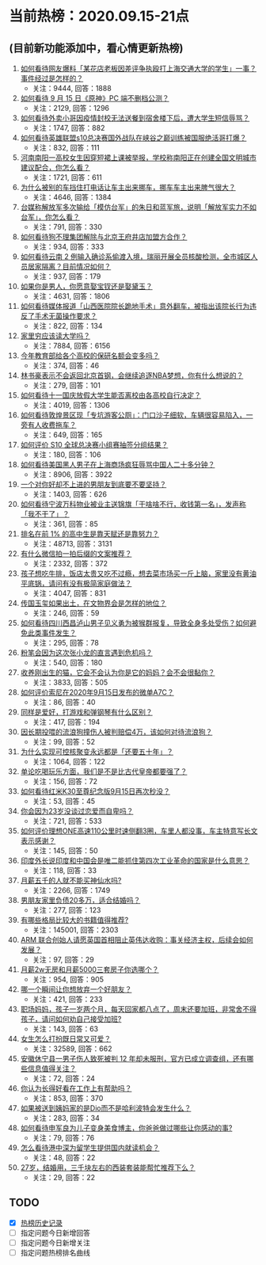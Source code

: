 # 当前热榜：2020.09.15-21点
## (目前新功能添加中，看心情更新热榜)
1. [如何看待网友爆料「某花店老板因差评争执殴打上海交通大学的学生」一事？事件经过是怎样的？](https://www.zhihu.com/question/421145406)
    * 关注：9444, 回答：1888
2. [如何看待 9 月 15 日《原神》PC 端不删档公测？](https://www.zhihu.com/question/420866187)
    * 关注：2129, 回答：1296
3. [如何看待外卖小哥因疫情封校无法送餐到宿舍楼下后，遭大学生短信辱骂？](https://www.zhihu.com/question/421199932)
    * 关注：1747, 回答：882
4. [如何看待英雄联盟s10总决赛国外战队在峡谷之巅训练被国服绝活哥打爆？](https://www.zhihu.com/question/420804154)
    * 关注：832, 回答：111
5. [河南南阳一高校女生因穿短裙上课被举报，学校称南阳正在创建全国文明城市建议配合，你怎么看？](https://www.zhihu.com/question/421182817)
    * 关注：1721, 回答：611
6. [为什么被别的车挡住打电话让车主出来挪车，挪车车主出来脾气很大？](https://www.zhihu.com/question/347123498)
    * 关注：4646, 回答：1384
7. [台媒称解放军多次输给「模仿台军」的朱日和蓝军旅，说明「解放军实力不如台军」，你怎么看？](https://www.zhihu.com/question/421216889)
    * 关注：791, 回答：330
8. [如何看待狗不理集团解除与北京王府井店加盟方合作？](https://www.zhihu.com/question/421176955)
    * 关注：934, 回答：333
9. [如何看待云南 2 例输入确诊系偷渡入境，瑞丽开展全员核酸检测，全市城区人员居家隔离？目前情况如何？](https://www.zhihu.com/question/421078764)
    * 关注：937, 回答：179
10. [如果你是男人，你愿意娶宝钗还是娶黛玉？](https://www.zhihu.com/question/325044144)
    * 关注：4631, 回答：1806
11. [如何看待媒体报道「山西医院院长跪地手术」意外翻车，被指出该院长行为违反了手术无菌操作要求？](https://www.zhihu.com/question/420891857)
    * 关注：822, 回答：134
12. [家里穷应该读大学吗？](https://www.zhihu.com/question/413543993)
    * 关注：7884, 回答：6156
13. [今年教育部给各个高校的保研名额会变多吗？](https://www.zhihu.com/question/416735245)
    * 关注：374, 回答：46
14. [林书豪表示不会返回北京首钢，会继续追逐NBA梦想，你有什么想说的？](https://www.zhihu.com/question/421213112)
    * 关注：279, 回答：101
15. [如何看待十一国庆放假大学生能否离校由各高校自行决定？](https://www.zhihu.com/question/414401544)
    * 关注：4019, 回答：1306
16. [如何看待敦煌景区现「专坑游客公厕」：门口沙子细软，车辆很容易陷入，一旁有人收费拖车？](https://www.zhihu.com/question/421091215)
    * 关注：649, 回答：165
17. [如何评价 S10 全球总决赛小组赛抽签分组结果？](https://www.zhihu.com/question/421285960)
    * 关注：180, 回答：106
18. [如何看待美国黑人男子在上海商场疯狂辱骂中国人二十多分钟？](https://www.zhihu.com/question/421100205)
    * 关注：8906, 回答：3922
19. [一个对你好却不上进的男朋友到底要不要坚持？](https://www.zhihu.com/question/420184081)
    * 关注：1403, 回答：626
20. [如何看待宁波万科物业被业主送锦旗「干啥啥不行，收钱第一名」，发声称「我不干了」？](https://www.zhihu.com/question/421058280)
    * 关注：361, 回答：85
21. [排名在前 1% 的高中生是靠天赋还是靠努力？](https://www.zhihu.com/question/22164041)
    * 关注：48713, 回答：3131
22. [有什么微信拍一拍后缀的文案推荐？](https://www.zhihu.com/question/404874648)
    * 关注：2332, 回答：372
23. [孩子想吃牛排，饭店太贵又吃不过瘾，想去菜市场买一斤上脑，家里没有黄油平底锅，请问有没有极简家庭做法？](https://www.zhihu.com/question/361215171)
    * 关注：4047, 回答：831
24. [传国玉玺如果出土，在文物界会是怎样的地位？](https://www.zhihu.com/question/313987077)
    * 关注：246, 回答：59
25. [如何看待四川西昌泸山男子见义勇为被猴群报复，导致全身多处受伤？如何避免此类事件发生？](https://www.zhihu.com/question/421229196)
    * 关注：295, 回答：78
26. [粉笔会因为这次张小龙的直言遇到危机吗？](https://www.zhihu.com/question/420950131)
    * 关注：540, 回答：180
27. [收养刚出生的猫，它会不会认为你是它的妈妈？会不会很黏你？](https://www.zhihu.com/question/305940883)
    * 关注：3833, 回答：505
28. [如何评价索尼在2020年9月15日发布的微单A7C？](https://www.zhihu.com/question/421199576)
    * 关注：86, 回答：40
29. [同样是爱好，打游戏和弹钢琴有什么区别？](https://www.zhihu.com/question/418075976)
    * 关注：417, 回答：194
30. [因长期投喂的流浪狗撞伤人被判赔偿4万，该如何对待流浪狗？](https://www.zhihu.com/question/420529256)
    * 关注：99, 回答：52
31. [为什么实现可控核聚变永远都是「还要五十年」？](https://www.zhihu.com/question/297732587)
    * 关注：1064, 回答：122
32. [单论吃喝玩乐方面，我们是不是比古代皇帝都要强了？](https://www.zhihu.com/question/419948080)
    * 关注：156, 回答：72
33. [如何看待红米K30至尊纪念版9月15日再次秒没？](https://www.zhihu.com/question/420279640)
    * 关注：53, 回答：45
34. [你会因为23岁没谈过恋爱而自卑吗？](https://www.zhihu.com/question/420183563)
    * 关注：721, 回答：533
35. [如何评价理想ONE高速110公里时速侧翻3圈，车里人都没事，车主特意写长文表示感谢？](https://www.zhihu.com/question/421085989)
    * 关注：145, 回答：50
36. [印度外长说印度和中国会是唯二能抓住第四次工业革命的国家是什么意思？](https://www.zhihu.com/question/419758779)
    * 关注：118, 回答：33
37. [月薪五千的人就不能买神仙水吗?](https://www.zhihu.com/question/356892703)
    * 关注：2266, 回答：1749
38. [男朋友家里负债20多万，适合结婚吗？](https://www.zhihu.com/question/419025595)
    * 关注：277, 回答：123
39. [有哪些格局比较大的书籍值得推荐?](https://www.zhihu.com/question/52815813)
    * 关注：145001, 回答：2303
40. [ARM 联合创始人请愿英国首相阻止英伟达收购：事关经济主权，后续会如何发展？](https://www.zhihu.com/question/421239175)
    * 关注：97, 回答：29
41. [月薪2w无房和月薪5000三套房子你选哪个？](https://www.zhihu.com/question/411548953)
    * 关注：954, 回答：905
42. [哪一个瞬间让你想放弃一个好朋友？](https://www.zhihu.com/question/34972197)
    * 关注：421, 回答：233
43. [职场妈妈，孩子一岁两个月，每天回家都八点了，周末还要加班，非常舍不得孩子，请问如何劝自己接受加班?](https://www.zhihu.com/question/419985525)
    * 关注：143, 回答：63
44. [女生怎么打扮既日常又可爱？](https://www.zhihu.com/question/278300100)
    * 关注：32589, 回答：662
45. [安徽休宁县一男子伤人致死被判 12 年却未服刑，官方已成立调查组，还有哪些信息值得关注？](https://www.zhihu.com/question/420897088)
    * 关注：72, 回答：24
46. [你认为长得好看在工作上有帮助吗？](https://www.zhihu.com/question/408328335)
    * 关注：853, 回答：370
47. [如果被送到姨妈家的是Dio而不是哈利波特会发生什么？](https://www.zhihu.com/question/398904776)
    * 关注：283, 回答：34
48. [如何看待申军良为儿子变身美食博主，你爸爸做过哪些让你感动的事?](https://www.zhihu.com/question/420792984)
    * 关注：79, 回答：76
49. [怎么看待港中深为留学生提供国内就读机会？](https://www.zhihu.com/question/420730819)
    * 关注：48, 回答：22
50. [27岁，结婚用，三千块左右的西装套装能帮忙推荐下么？](https://www.zhihu.com/question/375018366)
    * 关注：29, 回答：22
## TODO
* [x] [热榜历史记录](hot_history/AllHot.md)
* [ ] 指定问题今日新增回答
* [ ] 指定问题今日新增关注
* [ ] 指定问题热榜排名曲线

